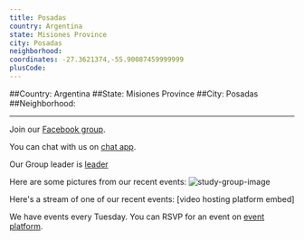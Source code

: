 ```yaml
---
title: Posadas
country: Argentina
state: Misiones Province
city: Posadas
neighborhood: 
coordinates: -27.3621374,-55.90087459999999
plusCode:
---
```


##Country: Argentina
##State: Misiones Province
##City: Posadas
##Neighborhood: 
*****
Join our [Facebook group](https://www.facebook.com/groups/free.code.camp.posadas).

You can chat with us on [chat app]().

Our Group leader is [leader]()

Here are some pictures from our recent events:
![study-group-image]()

Here's a stream of one of our recent events:
[video hosting platform embed]

We have events every Tuesday. You can RSVP for an event on [event platform]().
